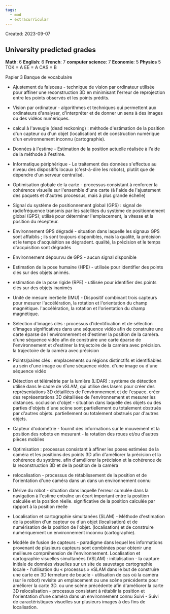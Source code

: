```yaml
---
tags:
  - mod
  - extracurricular
---
```

Created: 2023-09-07

## University predicted grades

**Math**: 6
**English**: 6
**French**: 7
**computer science**: 7
**Economie**: 5
**Physics** 5
TOK = A 
EE = A
CAS = B


Papier 3 Banque de vocabulaire
- Ajustement du faisceau - technique de vision par ordinateur utilisée pour affiner une reconstruction 3D en minimisant l'erreur de reprojection entre les points observés et les points prédits.

- Vision par ordinateur - algorithmes et techniques qui permettent aux ordinateurs d'analyser, d'interpréter et de donner un sens à des images ou des vidéos numériques.

- calcul à l'aveugle (dead reckoning) : méthode d'estimation de la position d'un capteur ou d'un objet (localisation) et de construction numérique d'un environnement inconnu (cartographie).

- Données à l'estime - Estimation de la position actuelle réalisée à l'aide de la méthode à l'estime.

- Informatique périphérique - Le traitement des données s'effectue au niveau des dispositifs locaux (c'est-à-dire les robots), plutôt que de dépendre d'un serveur centralisé.

- Optimisation globale de la carte - processus consistant à renforcer la cohérence visuelle sur l'ensemble d'une carte (à l'aide de l'ajustement des paquets et d'autres processus, mais à plus grande échelle)

- Signal du système de positionnement global (GPS) : signal de radiofréquence transmis par les satellites du système de positionnement global (GPS); utilisé pour déterminer l'emplacement, la vitesse et la position du récepteur.
- Environnement GPS dégradé - situation dans laquelle les signaux GPS sont affaiblis ; ils sont toujours disponibles, mais la qualité, la précision et le temps d'acquisition se dégradent.
qualité, la précision et le temps d'acquisition sont dégradés
- Environnement dépourvu de GPS - aucun signal disponible
- Estimation de la pose humaine (HPE) - utilisée pour identifier des points clés sur des objets animés.
- estimation de la pose rigide (RPE) - utilisée pour identifier des points clés sur des objets inanimés
- Unité de mesure inertielle (IMU) - Dispositif combinant trois capteurs pour mesurer l'accélération, la rotation et l'orientation du champ magnétique.
l'accélération, la rotation et l'orientation du champ magnétique.
- Sélection d'images clés : processus d'identification et de sélection d'images significatives dans une séquence vidéo afin de construire une carte éparse de l'environnement et d'estimer la position de la caméra.
d'une séquence vidéo afin de construire une carte éparse de l'environnement et d'estimer la trajectoire de la caméra avec précision.
la trajectoire de la caméra avec précision
- Points/paires clés : emplacements ou régions distinctifs et identifiables au sein d'une image ou d'une séquence vidéo.
d'une image ou d'une séquence vidéo
- Détection et télémétrie par la lumière (LIDAR) : système de détection utilisé dans le cadre de vSLAM, qui utilise des lasers pour créer des représentations 3D détaillées de l'environnement et de l'espace.
créer des représentations 3D détaillées de l'environnement et mesurer les distances.
 occlusion d'objet - situation dans laquelle des objets ou des parties d'objets d'une scène sont partiellement ou totalement obstrués par d'autres objets.
partiellement ou totalement obstrués par d'autres objets.
- Capteur d'odométrie - fournit des informations sur le mouvement et la position des robots en
mesurant - la rotation des roues et/ou d'autres pièces mobiles
- Optimisation : processus consistant à affiner les poses estimées de la caméra et les positions des points 3D afin d'améliorer la précision et la cohérence du système.
afin d'améliorer la précision et la cohérence de la reconstruction 3D et de la position de la caméra
- relocalisation - processus de rétablissement de la position et de l'orientation d'une caméra dans un
dans un environnement connu
- Dérive du robot - situation dans laquelle l'erreur cumulée dans la navigation à l'estime entraîne un écart important entre la position calculée et la position réelle.
significative de la position calculée par rapport à la position réelle
- Localisation et cartographie simultanées (SLAM) - Méthode d'estimation de la position d'un capteur ou d'un objet (localisation) et de numérisation de la position de l'objet.
(localisation) et de construire numériquement un environnement inconnu (cartographie).
- Modèle de fusion de capteurs - paradigme dans lequel les informations provenant de plusieurs capteurs sont combinées pour obtenir une meilleure compréhension de l'environnement.
Localisation et cartographie visuelles simultanées (VSLAM) :
initialisation - la capture initiale de données visuelles sur un site de sauvetage
cartographie locale - l'utilisation du « processus » vSLAM dans le but de construire une carte en 3D
fermeture de boucle - utilisation de cas où la caméra (sur le robot) revisite un emplacement ou une scène précédente pour améliorer la carte 3D.
ou une scène précédente afin d'améliorer la carte 3D
relocalisation - processus consistant à rétablir la position et l'orientation d'une caméra dans un
environnement connu
Suivi - Suivi de caractéristiques visuelles sur plusieurs images à des fins de localisation.